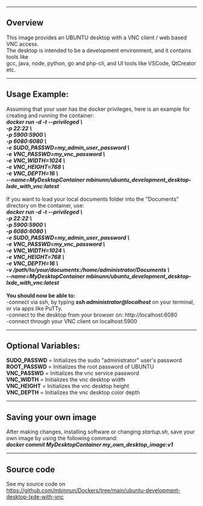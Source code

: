 -----------------------
Overview
-----------------------
This image provides an UBUNTU desktop with a VNC client / web based VNC access.<br/>
The desktop is intended to be a development environment, and it contains tools like<br/>
gcc, java, node, python, go and php-cli, and UI tools like VSCode, QtCreator etc.<br/>

-----------------------
Usage Example:
-----------------------
Assuming that your user has the docker privileges, here is an example for creating and running the container:<br/>
***docker run -d -t --privileged \\<br/>
-p 22:22 \\<br/>
-p 5900:5900 \\<br/>
-p 6080:6080 \\<br/>
-e SUDO_PASSWD=my_admin_user_password \\<br/>
-e VNC_PASSWD=my_vnc_password \\<br/>
-e VNC_WIDTH=1024 \\<br/>
-e VNC_HEIGHT=768 \\<br/>
-e VNC_DEPTH=16 \\<br/>
--name=MyDesktopContainer mbinunn/ubuntu_development_desktop-lxde_with_vnc:latest***<br/>
<br/>
If you want to load your local documents folder into the "Documents" directory on the container, use:<br/>
***docker run -d -t --privileged \\<br/>
-p 22:22 \\<br/>
-p 5900:5900 \\<br/>
-p 6080:6080 \\<br/>
-e SUDO_PASSWD=my_admin_user_password \\<br/>
-e VNC_PASSWD=my_vnc_password \\<br/>
-e VNC_WIDTH=1024 \\<br/>
-e VNC_HEIGHT=768 \\<br/>
-e VNC_DEPTH=16 \\<br/>
-v /path/to/your/documents:/home/administrator/Documents \\<br/>
--name=MyDesktopContainer mbinunn/ubuntu_development_desktop-lxde_with_vnc:latest***<br/>
<br/>
**You should now be able to:**<br/>
-connect via ssh, by typing ***ssh administrator@localhost*** on your terminal, or via apps like PuTTy.<br/>
-connect to the desktop from your browser on: http://localhost:6080<br/>
-connect through your VNC client on localhost:5900<br/>

-----------------------
Optional Variables:
-----------------------
**SUDO_PASSWD** = Initializes the sudo "administrator" user's password<br/> 
**ROOT_PASSWD** = Initializes the root password of UBUNTU<br/> 
**VNC_PASSWD** = Initializes the vnc service password<br/>
**VNC_WIDTH** = Initializes the vnc desktop width<br/>
**VNC_HEIGHT** = Initializes the vnc desktop height<br/>
**VNC_DEPTH** = Initializes the vnc desktop color depth<br/>

-----------------------
Saving your own image
-----------------------
After making changes, installing software or changing *startup.sh*, save your own image by using the following command:<br/>
***docker commit MyDesktopContainer my_own_desktop_image:v1***<br/>

-----------------------
Source code
-----------------------
See my source code on https://github.com/mbinnun/Dockers/tree/main/ubuntu-development-desktop-lxde-with-vnc
